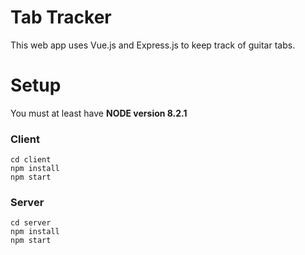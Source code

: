 # Tab Tracker
This web app uses Vue.js and Express.js to keep track of guitar tabs.

# Setup
You must at least have **NODE version 8.2.1**

### Client
```
cd client
npm install
npm start
```

### Server
```
cd server
npm install
npm start
```
